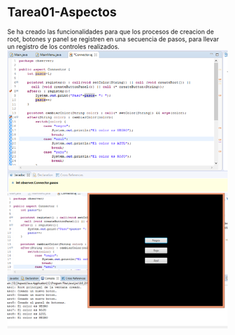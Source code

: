 # Tarea01-Aspectos
Se ha creado las funcionalidades para que los procesos de creacion de root, botones y panel 
se registren en una secuencia de pasos, para llevar un registro de los controles realizados.
![](images/funcionalidad.png)
![](images/ejemplo.png)
